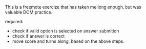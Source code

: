 This is a freemote exercize that has taken me long enough, but was valuable DOM practice.

required:
* check if valid option is selected on answer submition
* check if answer is correct 
* move score and turns along, based on the above steps.
